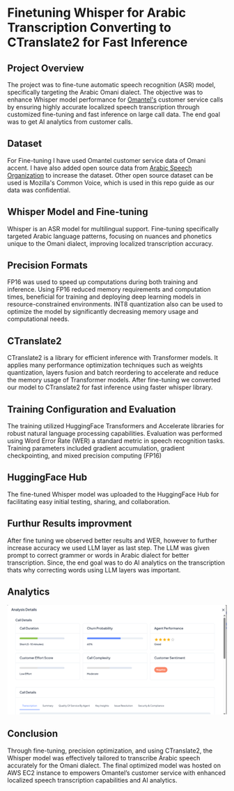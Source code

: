 # Finetuning Whisper for Arabic Transcription Converting to CTranslate2 for Fast Inference

## Project Overview
The project was to fine-tune automatic speech recognition (ASR) model, specifically targeting the Arabic Omani dialect. The objective was to enhance Whisper model performance for [Omantel's](https://www.omantel.om/About%20us/) customer service calls by ensuring highly accurate localized speech transcription through customized fine-tuning and fast inference on large call data. The end goal was to get AI analytics from  customer calls.

## Dataset
For Fine-tuning I have used Omantel customer service data of Omani accent. I have also added open source data from [Arabic Speech Organization](https://arabicspeech.org/) to increase the dataset. Other open source dataset can be used is Mozilla's Common Voice, which is used in this repo guide as our data was confidential.

## Whisper Model and Fine-tuning
Whisper is an ASR model for multilingual support. Fine-tuning specifically targeted Arabic language patterns, focusing on nuances and phonetics unique to the Omani dialect, improving localized transcription accuracy.


## Precision Formats
FP16 was used to speed up computations during both training and inference. Using FP16 reduced memory requirements and computation times, beneficial for training and deploying deep learning models in resource-constrained environments. INT8 quantization also can be used to optimize the model by significantly decreasing memory usage and computational needs.

## CTranslate2
CTranslate2 is a library for efficient inference with Transformer models. It applies many performance optimization techniques such as weights quantization, layers fusion and batch reordering to accelerate and reduce the memory usage of Transformer models.
After fine-tuning we converted our model to CTranslate2 for fast inference using faster whisper library.


## Training Configuration and Evaluation
The training utilized HuggingFace Transformers and Accelerate libraries for robust natural language processing capabilities. Evaluation was performed using Word Error Rate (WER) a standard metric in speech recognition tasks. Training parameters included gradient accumulation, gradient checkpointing, and mixed precision computing (FP16)

## HuggingFace Hub
The fine-tuned Whisper model was uploaded to the HuggingFace Hub for facilitating easy initial testing, sharing, and collaboration.

## Furthur Results improvment 
After fine tuning we observed better results and WER, however to further increase accuracy we used LLM layer as last step. The LLM was given prompt to correct grammer or words in Arabic dialect for better transcription. Since, the end goal was to do AI analytics on the transcription thats why correcting words using LLM layers was important.

## Analytics
![](./img/a1.png)


## Conclusion
Through fine-tuning, precision optimization, and using CTranslate2, the Whisper model was effectively tailored to transcribe Arabic speech accurately for the Omani dialect. The final optimized model was hosted on AWS EC2 instance to empowers Omantel’s customer service with enhanced localized speech transcription capabilities and AI analytics.













